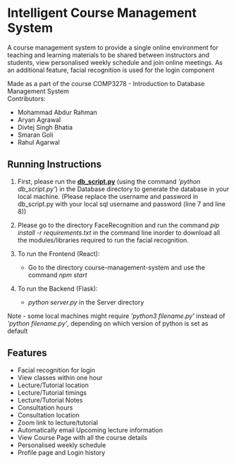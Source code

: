 
# Intelligent Course Management System

A course management system to provide a single online environment for teaching and learning materials to be shared between instructors and students, view personalised weekly schedule and join online meetings. As an additional feature, facial recognition is used for the login component<br> 

Made as a part of the course COMP3278 - Introduction to Database Management System <br> 
Contributors: 
- Mohammad Abdur Rahman
- Aryan Agrawal 
- Divtej Singh Bhatia 
- Smaran Goli
- Rahul Agarwal 

## Running Instructions
1. First, please run the <b><u>db_script.py</u></b> (using the command <i>'python db_script.py'</i>) in the Database directory to generate the database in your local machine. (Please replace the username and password in db_script.py with your local sql username and password (line 7 and line 8))<br>

2. Please go to the directory FaceRecognition and run the command <i>pip install -r requirements.txt</i> in the command line inorder to download all the modules/libraries required to run the facial recognition.<br>

3. To run the Frontend (React): 
    - Go to the directory course-management-system and use the command <i>npm start</i> 

4. To run the Backend (Flask): 
    - <i>python server.py</i> in the Server directory

Note - some local machines might require <i>'python3 filename.py'</i> instead of <i>'python filename.py'</i>, depending on which version of python is set as default 

## Features

- Facial recognition for login
- View classes within one hour
- Lecture/Tutorial location
- Lecture/Tutorial timings
- Lecture/Tutorial Notes
- Consultation hours
- Consultation location
- Zoom link to lecture/tutorial
- Automatically email Upcoming lecture information
- View Course Page with all the course details
- Personalised weekly schedule
- Profile page and Login history